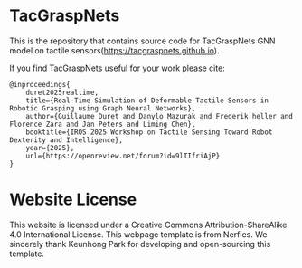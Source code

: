# TacGraspNets

This is the repository that contains source code for TacGraspNets GNN model on tactile sensors(https://tacgraspnets.github.io).

If you find TacGraspNets useful for your work please cite:
```
@inproceedings{
	duret2025realtime,
	title={Real-Time Simulation of Deformable Tactile Sensors in Robotic Grasping using Graph Neural Networks},
	author={Guillaume Duret and Danylo Mazurak and Frederik heller and Florence Zara and Jan Peters and Liming Chen},
	booktitle={IROS 2025 Workshop on Tactile Sensing Toward Robot Dexterity and Intelligence},
	year={2025},
	url={https://openreview.net/forum?id=9lTIfriAjP}
}
```

# Website License
This website is licensed under a Creative Commons Attribution-ShareAlike 4.0 International License. This webpage template is from Nerfies. We sincerely thank Keunhong Park for developing and open-sourcing this template.


